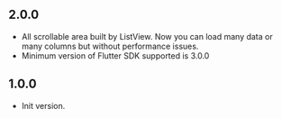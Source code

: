 ## 2.0.0

* All scrollable area built by ListView. Now you can load many data or many columns but without performance issues.
* Minimum version of Flutter SDK supported is 3.0.0

## 1.0.0

* Init version.
